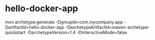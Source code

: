 # hello-docker-app


mvn archetype:generate -DgroupId=com.mycompany.app -DartifactId=hello-docker-app -DarchetypeArtifactId=maven-archetype-quickstart -DarchetypeVersion=1.4 -DinteractiveMode=false
